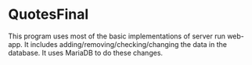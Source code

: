 # QuotesFinal
This program uses most of the basic implementations of server run web-app. It includes  adding/removing/checking/changing the 
data in the database. It uses MariaDB to do these changes.
